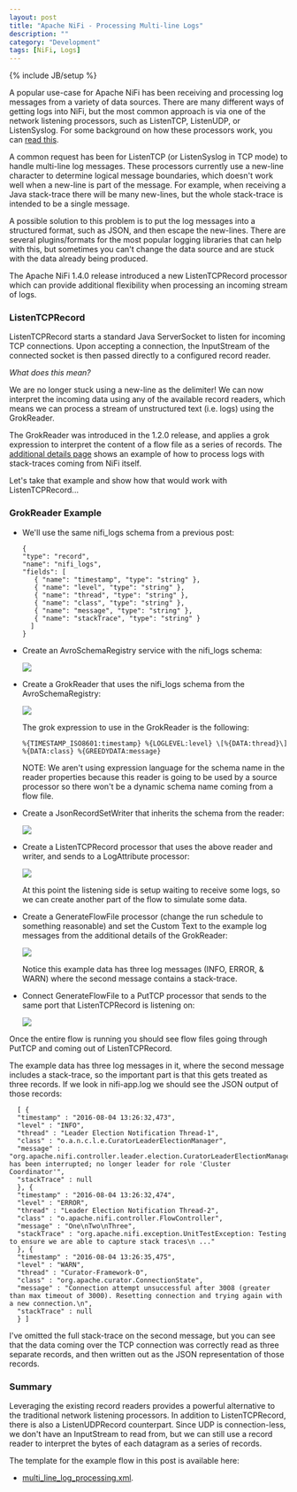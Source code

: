 ```yaml
---
layout: post
title: "Apache NiFi - Processing Multi-line Logs"
description: ""
category: "Development"
tags: [NiFi, Logs]
---
```

{% include JB/setup %}

A popular use-case for Apache NiFi has been receiving and processing log messages from a variety of data sources. There are many different ways of getting logs into NiFi, but the most common approach is via one of the network listening processors, such as ListenTCP, ListenUDP, or ListenSyslog. For some background on how these processors work, you can [read this](https://bryanbende.com/development/2016/05/09/optimizing-performance-of-apache-nifis-network-listening-processors).

A common request has been for ListenTCP (or ListenSyslog in TCP mode) to handle multi-line log
messages. These processors currently use a new-line character to determine logical message boundaries, which doesn't
work well when a new-line is part of the message. For example, when receiving a Java
stack-trace there will be many new-lines, but the whole stack-trace is intended to be a single message.

A possible solution to this problem is to put the log messages into a structured format, such as JSON, and then escape
the new-lines. There are several plugins/formats for the most popular logging libraries that can help with this, but
sometimes you can't change the data source and are stuck with the data already being produced.

The Apache NiFi 1.4.0 release introduced a new ListenTCPRecord processor which can provide additional flexibility when
processing an incoming stream of logs.

### ListenTCPRecord

ListenTCPRecord starts a standard Java ServerSocket to listen for incoming TCP connections. Upon accepting a connection, the InputStream of the connected socket is then passed directly to a configured record reader.

*What does this mean?*

We are no longer stuck using a new-line as the delimiter! We can now interpret the incoming data using any of the available record readers, which means we can process a stream of unstructured text (i.e. logs) using the GrokReader.

The GrokReader was introduced in the 1.2.0 release, and applies a grok expression to interpret the content of a flow file as a series of records. The
[additional details page](https://nifi.apache.org/docs/nifi-docs/components/org.apache.nifi/nifi-record-serialization-services-nar/1.3.0/org.apache.nifi.grok.GrokReader/additionalDetails.html) shows an example of how to process logs with stack-traces coming
from NiFi itself.

Let's take that example and show how that would work with ListenTCPRecord...

### GrokReader Example

* We'll use the same nifi_logs schema from a previous post:

      {
      "type": "record",
      "name": "nifi_logs",
      "fields": [
         { "name": "timestamp", "type": "string" },
         { "name": "level", "type": "string" },
         { "name": "thread", "type": "string" },
         { "name": "class", "type": "string" },
         { "name": "message", "type": "string" },
         { "name": "stackTrace", "type": "string" }
        ]
      }

* Create an AvroSchemaRegistry service with the nifi_logs schema:

    <img src="{{ BASE_PATH }}/assets/images/nifi-multiline-logs/01-define-schema.png" class="img-responsive img-thumbnail">

* Create a GrokReader that uses the nifi_logs schema from the AvroSchemaRegistry:

    <img src="{{ BASE_PATH }}/assets/images/nifi-multiline-logs/02-grok-reader.png" class="img-responsive img-thumbnail">

    The grok expression to use in the GrokReader is the following:

      %{TIMESTAMP_ISO8601:timestamp} %{LOGLEVEL:level} \[%{DATA:thread}\] %{DATA:class} %{GREEDYDATA:message}

    NOTE: We aren't using expression language for the schema name in the reader properties because this reader is
    going to be used by a source processor so there won't be a dynamic schema name coming from a flow file.

* Create a JsonRecordSetWriter that inherits the schema from the reader:

    <img src="{{ BASE_PATH }}/assets/images/nifi-multiline-logs/03-json-writer.png" class="img-responsive img-thumbnail">

* Create a ListenTCPRecord processor that uses the above reader and writer, and sends to a LogAttribute processor:

    <img src="{{ BASE_PATH }}/assets/images/nifi-multiline-logs/04-listen-tcp-record.png" class="img-responsive img-thumbnail">

    At this point the listening side is setup waiting to receive some logs, so we can create another part of the flow to simulate some data.

* Create a GenerateFlowFile processor (change the run schedule to something reasonable) and set the Custom Text to the example log
messages from the additional details of the GrokReader:

    <img src="{{ BASE_PATH }}/assets/images/nifi-multiline-logs/06-generate-flow-file.png" class="img-responsive img-thumbnail">

    Notice this example data has three log messages (INFO, ERROR, & WARN) where the second message contains a stack-trace.

* Connect GenerateFlowFile to a PutTCP processor that sends to the same port that ListenTCPRecord is listening on:

    <img src="{{ BASE_PATH }}/assets/images/nifi-multiline-logs/05-put-tcp.png" class="img-responsive img-thumbnail">


Once the entire flow is running you should see flow files going through PutTCP and coming out of ListenTCPRecord.

The example data has three log messages in it, where the second message includes a stack-trace, so the important part is
that this gets treated as three records. If we look in nifi-app.log we should see the JSON output of those records:

      [ {
      "timestamp" : "2016-08-04 13:26:32,473",
      "level" : "INFO",
      "thread" : "Leader Election Notification Thread-1",
      "class" : "o.a.n.c.l.e.CuratorLeaderElectionManager",
      "message" : "org.apache.nifi.controller.leader.election.CuratorLeaderElectionManager$ElectionListener@1fa27ea5 has been interrupted; no longer leader for role 'Cluster Coordinator'",
      "stackTrace" : null
      }, {
      "timestamp" : "2016-08-04 13:26:32,474",
      "level" : "ERROR",
      "thread" : "Leader Election Notification Thread-2",
      "class" : "o.apache.nifi.controller.FlowController",
      "message" : "One\nTwo\nThree",
      "stackTrace" : "org.apache.nifi.exception.UnitTestException: Testing to ensure we are able to capture stack traces\n ..."
      }, {
      "timestamp" : "2016-08-04 13:26:35,475",
      "level" : "WARN",
      "thread" : "Curator-Framework-0",
      "class" : "org.apache.curator.ConnectionState",
      "message" : "Connection attempt unsuccessful after 3008 (greater than max timeout of 3000). Resetting connection and trying again with a new connection.\n",
      "stackTrace" : null
      } ]

I've omitted the full stack-trace on the second message, but you can see that the data coming over the TCP connection was correctly read as three separate records, and then written out as the JSON representation of those records.

### Summary

Leveraging the existing record readers provides a powerful alternative to the traditional network listening processors. In addition to ListenTCPRecord, there is also a ListenUDPRecord counterpart. Since UDP is connection-less, we don't have
an InputStream to read from, but we can still use a record reader to interpret the bytes of each datagram as a series
of records.

The template for the example flow in this post is available here:

* [multi_line_log_processing.xml](https://gist.githubusercontent.com/bbende/fa2bff34e721fef21453986336664cb2/raw/db658c64f75fec47785ab63920ee23582bf1492f/multi_line_log_processing.xml).
